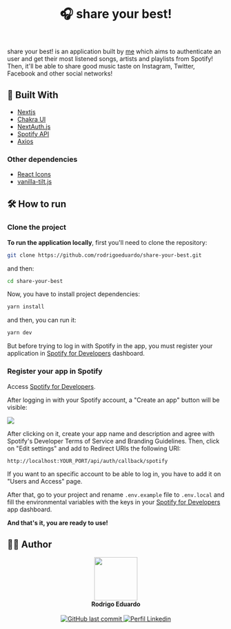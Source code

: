 <div align="center">
  <h1>🎧 share your best!</h1>
</div>

<br />

share your best! is an application built by [me](https://github.com/rodrigoeduardo/) which aims to authenticate an user and get their most listened songs, artists and playlists from Spotify! Then, it'll be able to share good music taste on Instagram, Twitter, Facebook and other social networks!

## 🚀 Built With

- [Nextjs](https://nextjs.org/)
- [Chakra UI](https://chakra-ui.com/)
- [NextAuth.js](https://next-auth.js.org/)
- [Spotify API](https://developer.spotify.com/documentation/web-api/)
- [Axios](https://github.com/axios/axios)

### Other dependencies

- [React Icons](https://react-icons.github.io/react-icons/)
- [vanilla-tilt.js](https://micku7zu.github.io/vanilla-tilt.js/index.html)

## 🛠 How to run

### Clone the project

**To run the application locally**, first you'll need to clone the repository:

```sh
git clone https://github.com/rodrigoeduardo/share-your-best.git
```

and then:

```sh
cd share-your-best
```

Now, you have to install project dependencies:

```sh
yarn install
```

and then, you can run it:

```sh
yarn dev
```

But before trying to log in with Spotify in the app, you must register your application in [Spotify for Developers](https://developer.spotify.com/dashboard/) dashboard.

### Register your app in Spotify

Access [Spotify for Developers](https://developer.spotify.com/dashboard/).

After logging in with your Spotify account, a "Create an app" button will be visible:

<img src="./public/images/spotify-dashboard.png" />

After clicking on it, create your app name and description and agree with Spotify's Developer Terms of Service and Branding Guidelines.
Then, click on "Edit settings" and add to Redirect URIs the following URI:
```
http://localhost:YOUR_PORT/api/auth/callback/spotify
```

If you want to an specific account to be able to log in, you have to add it on "Users and Access" page.

After that, go to your project and rename ```.env.example``` file to ```.env.local``` and fill the environmental variables with the keys in your [Spotify for Developers](https://developer.spotify.com/dashboard/) app dashboard.

**And that's it, you are ready to use!**

## 👨‍💻 Author

<div align="center">
  <img src="https://github.com/rodrigoeduardo.png" width="100" height="100" />

  <br />
  <b>Rodrigo Eduardo</b>
  <br />
  <br />

  <a href="mailto:rodrigoeduardodb1@gmail.com">
    <img alt="GitHub last commit" src="https://img.shields.io/badge/Gmail-D14836?style=for-the-badge&logo=gmail&logoColor=white" />
  </a>
  <a href="https://www.linkedin.com/in/rodrigoedb">
    <img alt="Perfil Linkedin" src="https://img.shields.io/badge/LinkedIn-0077B5?style=for-the-badge&logo=linkedin&logoColor=white" />
  </a>
</div>
